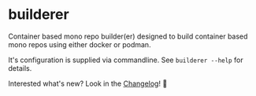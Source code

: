 # builderer

Container based mono repo builder(er) designed to build container based mono repos using either docker or podman.

It's configuration is supplied via commandline. See `builderer --help` for details.

Interested what's new? Look in the [Changelog](CHANGELOG.md)! 🧐
